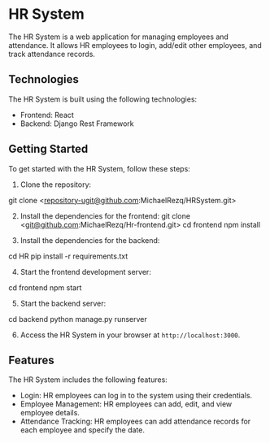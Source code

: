 # HR System

The HR System is a web application for managing employees and attendance. It allows HR employees to login, add/edit other employees, and track attendance records.

## Technologies

The HR System is built using the following technologies:

- Frontend: React
- Backend: Django Rest Framework

## Getting Started

To get started with the HR System, follow these steps:

1. Clone the repository:

git clone <repository-ugit@github.com:MichaelRezq/HRSystem.git>


2. Install the dependencies for the frontend:
 git clone <git@github.com:MichaelRezq/Hr-frontend.git>
cd frontend
npm install


3. Install the dependencies for the backend:

cd HR
pip install -r requirements.txt


4. Start the frontend development server:

cd frontend
npm start

5. Start the backend server:

cd backend
python manage.py runserver

6. Access the HR System in your browser at `http://localhost:3000`.

## Features

The HR System includes the following features:

- Login: HR employees can log in to the system using their credentials.
- Employee Management: HR employees can add, edit, and view employee details.
- Attendance Tracking: HR employees can add attendance records for each employee and specify the date.
